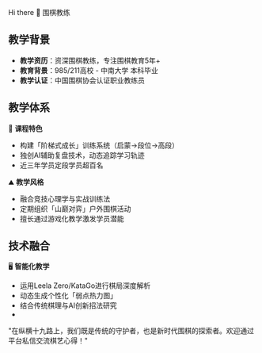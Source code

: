  Hi there 👋
 围棋教练 

## 教学背景
- **教学资历**：资深围棋教练，专注围棋教育5年+
- **教育背景**：985/211高校 - 中南大学 本科毕业
- **教学认证**：中国围棋协会认证职业教练员

## 教学体系
🎯 **课程特色**  
- 构建「阶梯式成长」训练系统（启蒙→段位→高段）
- 独创AI辅助复盘技术，动态追踪学习轨迹
- 近三年学员定段学员超百名

⛰️ **教学风格**  
- 融合竞技心理学与实战训练法
- 定期组织「山巅对弈」户外围棋活动
- 擅长通过游戏化教学激发学员潜能

## 技术融合
🖥️ **智能化教学**  
- 运用Leela Zero/KataGo进行棋局深度解析
- 动态生成个性化「弱点热力图」
- 结合传统棋理与AI创新招法研究
- 
 "在纵横十九路上，我们既是传统的守护者，也是新时代围棋的探索者。欢迎通过平台私信交流棋艺心得！"

